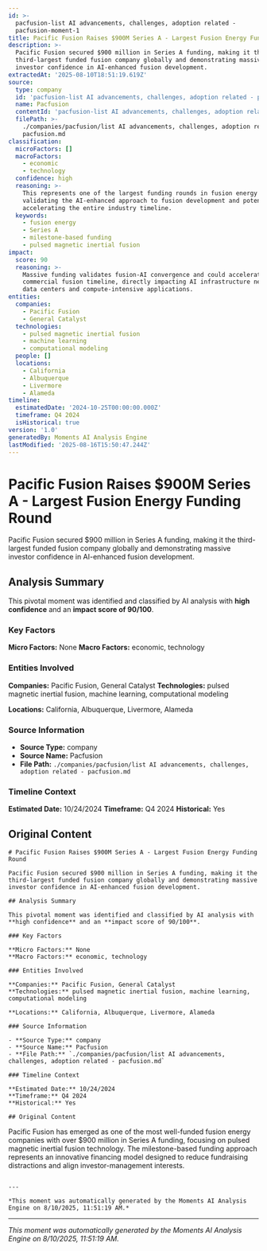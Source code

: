 ```yaml
---
id: >-
  pacfusion-list AI advancements, challenges, adoption related -
  pacfusion-moment-1
title: Pacific Fusion Raises $900M Series A - Largest Fusion Energy Funding Round
description: >-
  Pacific Fusion secured $900 million in Series A funding, making it the
  third-largest funded fusion company globally and demonstrating massive
  investor confidence in AI-enhanced fusion development.
extractedAt: '2025-08-10T18:51:19.619Z'
source:
  type: company
  id: 'pacfusion-list AI advancements, challenges, adoption related - pacfusion'
  name: Pacfusion
  contentId: 'pacfusion-list AI advancements, challenges, adoption related - pacfusion'
  filePath: >-
    ./companies/pacfusion/list AI advancements, challenges, adoption related -
    pacfusion.md
classification:
  microFactors: []
  macroFactors:
    - economic
    - technology
  confidence: high
  reasoning: >-
    This represents one of the largest funding rounds in fusion energy history,
    validating the AI-enhanced approach to fusion development and potentially
    accelerating the entire industry timeline.
  keywords:
    - fusion energy
    - Series A
    - milestone-based funding
    - pulsed magnetic inertial fusion
impact:
  score: 90
  reasoning: >-
    Massive funding validates fusion-AI convergence and could accelerate
    commercial fusion timeline, directly impacting AI infrastructure needs for
    data centers and compute-intensive applications.
entities:
  companies:
    - Pacific Fusion
    - General Catalyst
  technologies:
    - pulsed magnetic inertial fusion
    - machine learning
    - computational modeling
  people: []
  locations:
    - California
    - Albuquerque
    - Livermore
    - Alameda
timeline:
  estimatedDate: '2024-10-25T00:00:00.000Z'
  timeframe: Q4 2024
  isHistorical: true
version: '1.0'
generatedBy: Moments AI Analysis Engine
lastModified: '2025-08-16T15:50:47.244Z'
---
```

# Pacific Fusion Raises $900M Series A - Largest Fusion Energy Funding Round

Pacific Fusion secured $900 million in Series A funding, making it the third-largest funded fusion company globally and demonstrating massive investor confidence in AI-enhanced fusion development.

## Analysis Summary

This pivotal moment was identified and classified by AI analysis with **high confidence** and an **impact score of 90/100**.

### Key Factors

**Micro Factors:** None
**Macro Factors:** economic, technology

### Entities Involved

**Companies:** Pacific Fusion, General Catalyst
**Technologies:** pulsed magnetic inertial fusion, machine learning, computational modeling

**Locations:** California, Albuquerque, Livermore, Alameda

### Source Information

- **Source Type:** company
- **Source Name:** Pacfusion
- **File Path:** `./companies/pacfusion/list AI advancements, challenges, adoption related - pacfusion.md`

### Timeline Context

**Estimated Date:** 10/24/2024
**Timeframe:** Q4 2024
**Historical:** Yes

## Original Content

```
# Pacific Fusion Raises $900M Series A - Largest Fusion Energy Funding Round

Pacific Fusion secured $900 million in Series A funding, making it the third-largest funded fusion company globally and demonstrating massive investor confidence in AI-enhanced fusion development.

## Analysis Summary

This pivotal moment was identified and classified by AI analysis with **high confidence** and an **impact score of 90/100**.

### Key Factors

**Micro Factors:** None
**Macro Factors:** economic, technology

### Entities Involved

**Companies:** Pacific Fusion, General Catalyst
**Technologies:** pulsed magnetic inertial fusion, machine learning, computational modeling

**Locations:** California, Albuquerque, Livermore, Alameda

### Source Information

- **Source Type:** company
- **Source Name:** Pacfusion
- **File Path:** `./companies/pacfusion/list AI advancements, challenges, adoption related - pacfusion.md`

### Timeline Context

**Estimated Date:** 10/24/2024
**Timeframe:** Q4 2024
**Historical:** Yes

## Original Content

```
Pacific Fusion has emerged as one of the most well-funded fusion energy companies with over $900 million in Series A funding, focusing on pulsed magnetic inertial fusion technology. The milestone-based funding approach represents an innovative financing model designed to reduce fundraising distractions and align investor-management interests.
```

---

*This moment was automatically generated by the Moments AI Analysis Engine on 8/10/2025, 11:51:19 AM.*

```

---

*This moment was automatically generated by the Moments AI Analysis Engine on 8/10/2025, 11:51:19 AM.*
